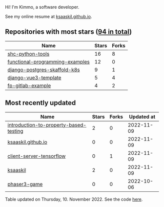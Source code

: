 Hi! I'm Kimmo, a software developer.

See my online resume at [ksaaskil.github.io](https://ksaaskil.github.io).

<!-- repositories starts -->

## Repositories with most stars ([94 in total](https://github.com/ksaaskil?tab=repositories))
| Name        | Stars           | Forks  |
| ------------- |-------------| -----|
|[shc-python-tools](https://github.com/ksaaskil/shc-python-tools)|16|8
|[functional-programming-examples](https://github.com/ksaaskil/functional-programming-examples)|12|0
|[django-postgres-skaffold-k8s](https://github.com/ksaaskil/django-postgres-skaffold-k8s)|9|1
|[django-vue3-template](https://github.com/ksaaskil/django-vue3-template)|5|4
|[fp-gitlab-example](https://github.com/ksaaskil/fp-gitlab-example)|4|2

<!-- repositories ends -->
<!-- recent_repositories starts -->

## Most recently updated
| Name        | Stars           | Forks  | Updated at
| ------------- |-------------| -----|-----|
|[introduction-to-property-based-testing](https://github.com/ksaaskil/introduction-to-property-based-testing)|2|0|2022-11-09
|[ksaaskil.github.io](https://github.com/ksaaskil/ksaaskil.github.io)|0|0|2022-11-09
|[client-server-tensorflow](https://github.com/ksaaskil/client-server-tensorflow)|0|1|2022-11-09
|[ksaaskil](https://github.com/ksaaskil/ksaaskil)|2|0|2022-11-09
|[phaser3-game](https://github.com/ksaaskil/phaser3-game)|0|0|2022-10-06

<!-- recent_repositories ends -->
<!-- updated_at starts -->
Table updated on Thursday, 10. November 2022. See the code [here](https://github.com/ksaaskil/ksaaskil).
<!-- updated_at ends -->
